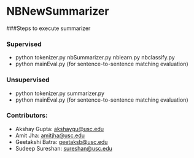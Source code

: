 # NBNewSummarizer

###Steps to execute summarizer
### Supervised
* python tokenizer.py nbSummarizer.py nblearn.py nbclassify.py
* python mainEval.py (for sentence-to-sentence matching evaluation)

### Unsupervised
* python tokenizer.py summarizer.py
* python mainEval.py (for sentence-to-sentence matching evaluation)


### Contributors:
* Akshay Gupta: [akshaygu@usc.edu](mailto:akshaygu@usc.edu)
* Amit Jha: [amitjha@usc.edu](mailto:amitjha@usc.edu)
* Geetakshi Batra: [geetaksb@usc.edu](mailto:geetaksb@usc.edu)
* Sudeep Sureshan: [sureshan@usc.edu](mailto:sureshan@usc.edu)